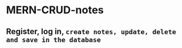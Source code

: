 # MERN-CRUD-notes

## **Register**, **log in**, `create notes, update, delete and save in the database`
